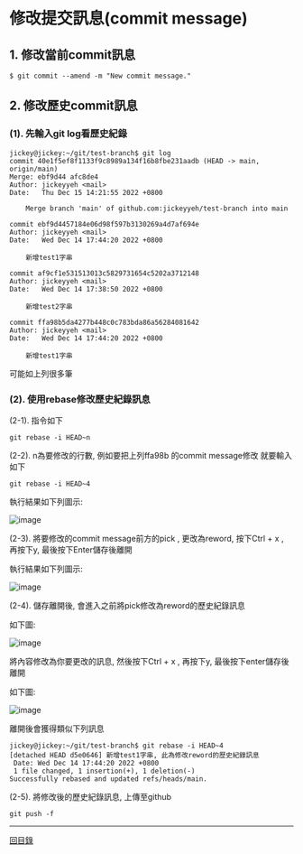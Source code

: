 # 修改提交訊息(commit message)

## 1. 修改當前commit訊息

```Shell
$ git commit --amend -m "New commit message."
```

## 2. 修改歷史commit訊息

### (1). 先輸入git log看歷史紀錄

```Shell
jickey@jickey:~/git/test-branch$ git log 
commit 40e1f5ef8f1133f9c8989a134f16b8fbe231aadb (HEAD -> main, origin/main)
Merge: ebf9d44 afc8de4
Author: jickeyyeh <mail>
Date:   Thu Dec 15 14:21:55 2022 +0800

    Merge branch 'main' of github.com:jickeyyeh/test-branch into main

commit ebf9d4457184e06d98f597b3130269a4d7af694e
Author: jickeyyeh <mail>
Date:   Wed Dec 14 17:44:20 2022 +0800

    新增test1字串

commit af9cf1e531513013c5829731654c5202a3712148
Author: jickeyyeh <mail>
Date:   Wed Dec 14 17:38:50 2022 +0800

    新增test2字串

commit ffa98b5da4277b448c0c783bda86a56284081642
Author: jickeyyeh <mail>
Date:   Wed Dec 14 17:44:20 2022 +0800

    新增test1字串
```

可能如上列很多筆

### (2). 使用rebase修改歷史紀錄訊息

(2-1). 
指令如下

```Shell
git rebase -i HEAD~n
```

(2-2). 
n為要修改的行數, 例如要把上列ffa98b 的commit message修改
就要輸入如下

```Shell
git rebase -i HEAD~4
```

執行結果如下列圖示:

![image](06-1.png)

(2-3). 
將要修改的commit message前方的pick , 
更改為reword, 按下Ctrl + x , 再按下y, 最後按下Enter儲存後離開

執行結果如下列圖示:

![image](06-2.png)

(2-4).
儲存離開後, 會進入之前將pick修改為reword的歷史紀錄訊息

如下圖:

![image](06-3.png)

將內容修改為你要更改的訊息, 
然後按下Ctrl + x , 再按下y, 最後按下enter儲存後離開

如下圖:

![image](06-4.png)

離開後會獲得類似下列訊息

```Shell
jickey@jickey:~/git/test-branch$ git rebase -i HEAD~4
[detached HEAD d5e0646] 新增test1字串, 此為修改reword的歷史紀錄訊息
 Date: Wed Dec 14 17:44:20 2022 +0800
 1 file changed, 1 insertion(+), 1 deletion(-)
Successfully rebased and updated refs/heads/main.
```

(2-5).
將修改後的歷史紀錄訊息, 上傳至github

```Shell
git push -f
```


---
[回目錄](README.md)

